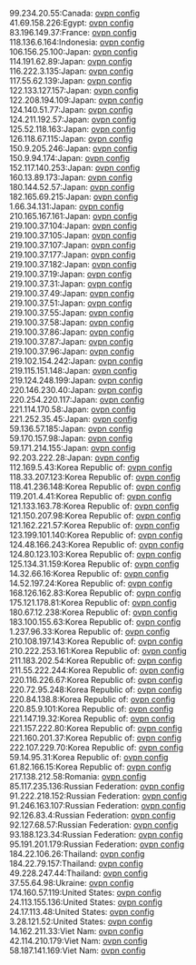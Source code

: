 99.234.20.55:Canada: [ovpn config](vpn/99_234_20_55.ovpn)  
41.69.158.226:Egypt: [ovpn config](vpn/41_69_158_226.ovpn)  
83.196.149.37:France: [ovpn config](vpn/83_196_149_37.ovpn)  
118.136.6.164:Indonesia: [ovpn config](vpn/118_136_6_164.ovpn)  
106.156.25.100:Japan: [ovpn config](vpn/106_156_25_100.ovpn)  
114.191.62.89:Japan: [ovpn config](vpn/114_191_62_89.ovpn)  
116.222.3.135:Japan: [ovpn config](vpn/116_222_3_135.ovpn)  
117.55.62.139:Japan: [ovpn config](vpn/117_55_62_139.ovpn)  
122.133.127.157:Japan: [ovpn config](vpn/122_133_127_157.ovpn)  
122.208.194.109:Japan: [ovpn config](vpn/122_208_194_109.ovpn)  
124.140.51.77:Japan: [ovpn config](vpn/124_140_51_77.ovpn)  
124.211.192.57:Japan: [ovpn config](vpn/124_211_192_57.ovpn)  
125.52.118.163:Japan: [ovpn config](vpn/125_52_118_163.ovpn)  
126.118.67.115:Japan: [ovpn config](vpn/126_118_67_115.ovpn)  
150.9.205.246:Japan: [ovpn config](vpn/150_9_205_246.ovpn)  
150.9.94.174:Japan: [ovpn config](vpn/150_9_94_174.ovpn)  
152.117.140.253:Japan: [ovpn config](vpn/152_117_140_253.ovpn)  
160.13.89.173:Japan: [ovpn config](vpn/160_13_89_173.ovpn)  
180.144.52.57:Japan: [ovpn config](vpn/180_144_52_57.ovpn)  
182.165.69.215:Japan: [ovpn config](vpn/182_165_69_215.ovpn)  
1.66.34.131:Japan: [ovpn config](vpn/1_66_34_131.ovpn)  
210.165.167.161:Japan: [ovpn config](vpn/210_165_167_161.ovpn)  
219.100.37.104:Japan: [ovpn config](vpn/219_100_37_104.ovpn)  
219.100.37.105:Japan: [ovpn config](vpn/219_100_37_105.ovpn)  
219.100.37.107:Japan: [ovpn config](vpn/219_100_37_107.ovpn)  
219.100.37.177:Japan: [ovpn config](vpn/219_100_37_177.ovpn)  
219.100.37.182:Japan: [ovpn config](vpn/219_100_37_182.ovpn)  
219.100.37.19:Japan: [ovpn config](vpn/219_100_37_19.ovpn)  
219.100.37.31:Japan: [ovpn config](vpn/219_100_37_31.ovpn)  
219.100.37.49:Japan: [ovpn config](vpn/219_100_37_49.ovpn)  
219.100.37.51:Japan: [ovpn config](vpn/219_100_37_51.ovpn)  
219.100.37.55:Japan: [ovpn config](vpn/219_100_37_55.ovpn)  
219.100.37.58:Japan: [ovpn config](vpn/219_100_37_58.ovpn)  
219.100.37.86:Japan: [ovpn config](vpn/219_100_37_86.ovpn)  
219.100.37.87:Japan: [ovpn config](vpn/219_100_37_87.ovpn)  
219.100.37.96:Japan: [ovpn config](vpn/219_100_37_96.ovpn)  
219.102.154.242:Japan: [ovpn config](vpn/219_102_154_242.ovpn)  
219.115.151.148:Japan: [ovpn config](vpn/219_115_151_148.ovpn)  
219.124.248.199:Japan: [ovpn config](vpn/219_124_248_199.ovpn)  
220.146.230.40:Japan: [ovpn config](vpn/220_146_230_40.ovpn)  
220.254.220.117:Japan: [ovpn config](vpn/220_254_220_117.ovpn)  
221.114.170.58:Japan: [ovpn config](vpn/221_114_170_58.ovpn)  
221.252.35.45:Japan: [ovpn config](vpn/221_252_35_45.ovpn)  
59.136.57.185:Japan: [ovpn config](vpn/59_136_57_185.ovpn)  
59.170.157.98:Japan: [ovpn config](vpn/59_170_157_98.ovpn)  
59.171.214.155:Japan: [ovpn config](vpn/59_171_214_155.ovpn)  
92.203.222.28:Japan: [ovpn config](vpn/92_203_222_28.ovpn)  
112.169.5.43:Korea Republic of: [ovpn config](vpn/112_169_5_43.ovpn)  
118.33.207.123:Korea Republic of: [ovpn config](vpn/118_33_207_123.ovpn)  
118.41.236.148:Korea Republic of: [ovpn config](vpn/118_41_236_148.ovpn)  
119.201.4.41:Korea Republic of: [ovpn config](vpn/119_201_4_41.ovpn)  
121.133.163.78:Korea Republic of: [ovpn config](vpn/121_133_163_78.ovpn)  
121.150.207.98:Korea Republic of: [ovpn config](vpn/121_150_207_98.ovpn)  
121.162.221.57:Korea Republic of: [ovpn config](vpn/121_162_221_57.ovpn)  
123.199.101.140:Korea Republic of: [ovpn config](vpn/123_199_101_140.ovpn)  
124.48.166.243:Korea Republic of: [ovpn config](vpn/124_48_166_243.ovpn)  
124.80.123.103:Korea Republic of: [ovpn config](vpn/124_80_123_103.ovpn)  
125.134.31.159:Korea Republic of: [ovpn config](vpn/125_134_31_159.ovpn)  
14.32.66.16:Korea Republic of: [ovpn config](vpn/14_32_66_16.ovpn)  
14.52.197.24:Korea Republic of: [ovpn config](vpn/14_52_197_24.ovpn)  
168.126.162.83:Korea Republic of: [ovpn config](vpn/168_126_162_83.ovpn)  
175.121.178.81:Korea Republic of: [ovpn config](vpn/175_121_178_81.ovpn)  
180.67.12.238:Korea Republic of: [ovpn config](vpn/180_67_12_238.ovpn)  
183.100.155.63:Korea Republic of: [ovpn config](vpn/183_100_155_63.ovpn)  
1.237.96.33:Korea Republic of: [ovpn config](vpn/1_237_96_33.ovpn)  
210.108.197.143:Korea Republic of: [ovpn config](vpn/210_108_197_143.ovpn)  
210.222.253.161:Korea Republic of: [ovpn config](vpn/210_222_253_161.ovpn)  
211.183.202.54:Korea Republic of: [ovpn config](vpn/211_183_202_54.ovpn)  
211.55.222.244:Korea Republic of: [ovpn config](vpn/211_55_222_244.ovpn)  
220.116.226.67:Korea Republic of: [ovpn config](vpn/220_116_226_67.ovpn)  
220.72.95.248:Korea Republic of: [ovpn config](vpn/220_72_95_248.ovpn)  
220.84.138.8:Korea Republic of: [ovpn config](vpn/220_84_138_8.ovpn)  
220.85.9.101:Korea Republic of: [ovpn config](vpn/220_85_9_101.ovpn)  
221.147.19.32:Korea Republic of: [ovpn config](vpn/221_147_19_32.ovpn)  
221.157.222.80:Korea Republic of: [ovpn config](vpn/221_157_222_80.ovpn)  
221.160.201.37:Korea Republic of: [ovpn config](vpn/221_160_201_37.ovpn)  
222.107.229.70:Korea Republic of: [ovpn config](vpn/222_107_229_70.ovpn)  
59.14.95.31:Korea Republic of: [ovpn config](vpn/59_14_95_31.ovpn)  
61.82.166.15:Korea Republic of: [ovpn config](vpn/61_82_166_15.ovpn)  
217.138.212.58:Romania: [ovpn config](vpn/217_138_212_58.ovpn)  
85.117.235.136:Russian Federation: [ovpn config](vpn/85_117_235_136.ovpn)  
91.222.218.152:Russian Federation: [ovpn config](vpn/91_222_218_152.ovpn)  
91.246.163.107:Russian Federation: [ovpn config](vpn/91_246_163_107.ovpn)  
92.126.83.4:Russian Federation: [ovpn config](vpn/92_126_83_4.ovpn)  
92.127.68.57:Russian Federation: [ovpn config](vpn/92_127_68_57.ovpn)  
93.188.123.34:Russian Federation: [ovpn config](vpn/93_188_123_34.ovpn)  
95.191.201.179:Russian Federation: [ovpn config](vpn/95_191_201_179.ovpn)  
184.22.106.26:Thailand: [ovpn config](vpn/184_22_106_26.ovpn)  
184.22.79.157:Thailand: [ovpn config](vpn/184_22_79_157.ovpn)  
49.228.247.44:Thailand: [ovpn config](vpn/49_228_247_44.ovpn)  
37.55.64.98:Ukraine: [ovpn config](vpn/37_55_64_98.ovpn)  
174.160.57.119:United States: [ovpn config](vpn/174_160_57_119.ovpn)  
24.113.155.136:United States: [ovpn config](vpn/24_113_155_136.ovpn)  
24.17.113.48:United States: [ovpn config](vpn/24_17_113_48.ovpn)  
3.28.121.52:United States: [ovpn config](vpn/3_28_121_52.ovpn)  
14.162.211.33:Viet Nam: [ovpn config](vpn/14_162_211_33.ovpn)  
42.114.210.179:Viet Nam: [ovpn config](vpn/42_114_210_179.ovpn)  
58.187.141.169:Viet Nam: [ovpn config](vpn/58_187_141_169.ovpn)  
